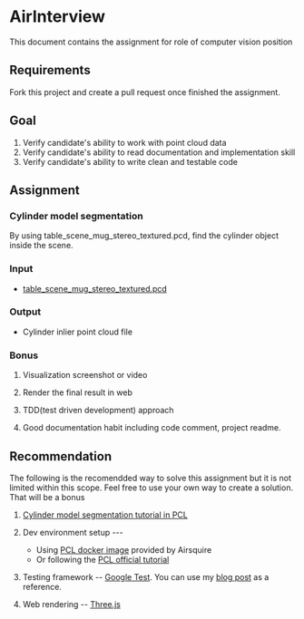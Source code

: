 # AirInterview

This document contains the assignment for role of computer vision position

## Requirements

Fork this project and create a pull request once finished the assignment.

## Goal

1. Verify candidate's ability to work with point cloud data
2. Verify candidate's ability to read documentation and implementation skill
3. Verify candidate's ability to write clean and testable code

## Assignment

### Cylinder model segmentation 

By using table_scene_mug_stereo_textured.pcd, find the cylinder object inside the scene.

### Input 

- [table_scene_mug_stereo_textured.pcd](https://github.com/Airsquire/AirInterview/blob/master/table_scene_mug_stereo_textured.pcd)

### Output

- Cylinder inlier point cloud file

### Bonus

1. Visualization screenshot or video

2. Render the final result in web

3. TDD(test driven development) approach

4. Good documentation habit including code comment, project readme.

## Recommendation

The following is the recomendded way to solve this assignment but it is not limited within this scope. Feel free to use your own way to create a solution. That will be a bonus

1. [Cylinder model segmentation tutorial in PCL](http://pointclouds.org/documentation/tutorials/cylinder_segmentation.php#cylinder-segmentation)

2. Dev environment setup --- 
   - Using [PCL docker image](https://hub.docker.com/r/youyue/pcl-docker/) provided by Airsquire 
   - Or following the [PCL official tutorial](http://pointclouds.org/documentation/tutorials/)

3. Testing framework -- [Google Test](https://github.com/google/googletest). You can use my [blog post](https://youyue123.github.io/tech/2018/01/29/TDD-for-C++-in-CMake-And-GoogleTest.html) as a reference.

4. Web rendering -- [Three.js](https://threejs.org/docs/index.html#manual/introduction/Creating-a-scene)